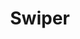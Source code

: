 ---
id: 14
title: Swiper
caption: Custom Code
url: https://didgustm.github.io/mySwiper/
category: Etc
device: PC only
---